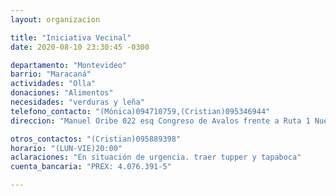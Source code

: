 ```yaml
---
layout: organizacion

title: "Iniciativa Vecinal"
date: 2020-08-10 23:30:45 -0300

departamento: "Montevideo"
barrio: "Maracaná"
actividades: "Olla"
donaciones: "Alimentos"
necesidades: "verduras y leña"
telefono_contacto: "(Mónica)094710759,(Cristian)095346944"
direccion: "Manuel Oribe 022 esq Congreso de Avalos frente a Ruta 1 Nueva"

otros_contactos: "(Cristian)095889398"
horario: "(LUN-VIE)20:00"
aclaraciones: "En situación de urgencia. traer tupper y tapaboca"
cuenta_bancaria: "PREX: 4.076.391-5"

---
```

